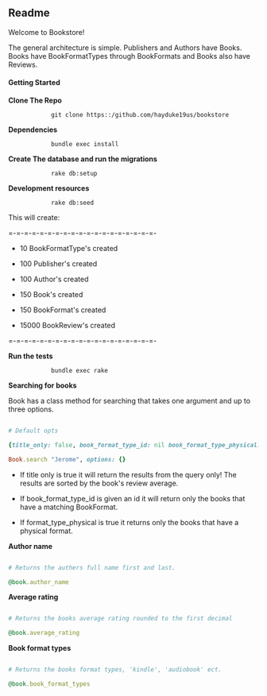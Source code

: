 ## Readme
Welcome to Bookstore! 

The general architecture is simple. Publishers and Authors have Books. Books
have BookFormatTypes through BookFormats and Books also have Reviews. 

#### Getting Started 

**Clone The Repo** 

				git clone https::/github.com/hayduke19us/bookstore

**Dependencies** 

				bundle exec install

**Create The database and run the migrations**

				rake db:setup

**Development resources**

				rake db:seed 

This will create:

=-=-=-=-=-=-=-=-=-=-=-=-=-=-=-=-=-=-=-

* 10  BookFormatType's created

* 100 Publisher's created

* 100 Author's created

* 150 Book's created

* 150 BookFormat's created

* 15000 BookReview's created 
	
=-=-=-=-=-=-=-=-=-=-=-=-=-=-=-=-=-=-=-

**Run the tests**

				bundle exec rake 

**Searching for books**

Book has a class method for searching that takes one argument and up to three
options. 
				
```ruby

# Default opts

{title_only: false, book_format_type_id: nil book_format_type_physical: nil}

Book.search "Jerome", options: {}

```

* If title only is true it will return the results from the query only! The
	results are sorted by the book's review average. 

* If book_format_type_id is given an id it will return only the books that have
	a matching BookFormat.

* If format_type_physical is true it returns only the books that have a physical
	format.

**Author name**

```ruby 

# Returns the authers full name first and last.

@book.author_name

```

**Average rating**

```ruby

# Returns the books average rating rounded to the first decimal

@book.average_rating

```

**Book format types**


``` ruby 

# Returns the books format types, 'kindle', 'audiobook' ect.

@book.book_format_types

```
